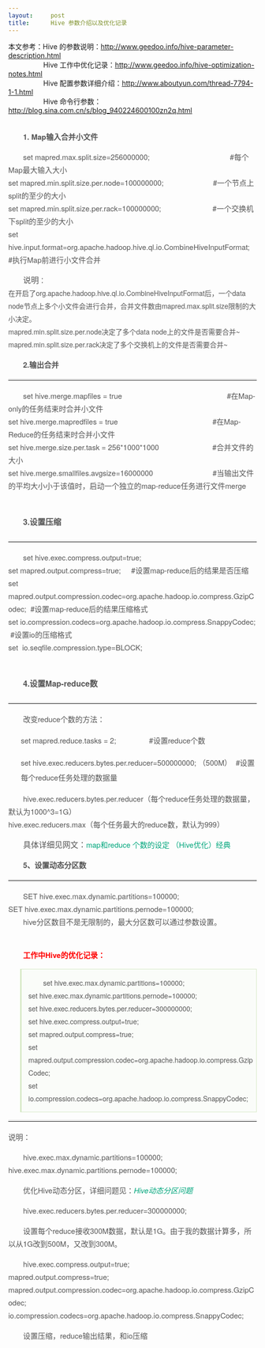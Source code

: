 ```yaml
---
layout:     post
title:      Hive 参数介绍以及优化记录
---
```

<div id="article_content" class="article_content clearfix csdn-tracking-statistics" data-pid="blog" data-mod="popu_307" data-dsm="post">
								            <link rel="stylesheet" href="https://csdnimg.cn/release/phoenix/template/css/ck_htmledit_views-f76675cdea.css">
						<div class="htmledit_views" id="content_views">
                
本文参考：Hive 的参数说明：<a href="http://www.geedoo.info/hive-parameter-description.html" rel="nofollow">http://www.geedoo.info/hive-parameter-description.html</a><br>
                  Hive 工作中优化记录：<a href="http://www.geedoo.info/hive-optimization-notes.html" rel="nofollow">http://www.geedoo.info/hive-optimization-notes.html</a><br>
                  Hive 配置参数详细介绍：<a href="http://www.aboutyun.com/thread-7794-1-1.html" rel="nofollow">http://www.aboutyun.com/thread-7794-1-1.html</a><br>
                  Hive 命令行参数：<a href="http://blog.sina.com.cn/s/blog_940224600100zn2q.html" rel="nofollow">http://blog.sina.com.cn/s/blog_940224600100zn2q.html</a><br><br><p style="color:rgb(85,85,85);font-family:'Microsoft Yahei', 'Helvetica Neue', Helvetica, Arial, sans-serif;font-size:15px;line-height:26px;text-indent:30px;">
<strong>1. Map输入合并小文件</strong></p>
<div style="font-family:'Microsoft Yahei', 'Helvetica Neue', Helvetica, Arial, sans-serif;font-size:15px;line-height:26px;text-indent:30px;">
<div style="color:rgb(85,85,85);">
<p><span style="font-size:14px;"><span style="color:rgb(51,51,51);font-family:Arial;"><span id="more-71"></span></span></span>set mapred.max.split.size=256000000;                                       #每个Map最大输入大小<br>
set mapred.min.split.size.per.node=100000000;                        #一个节点上split的至少的大小<br>
set mapred.min.split.size.per.rack=100000000;                         #一个交换机下split的至少的大小<br>
set hive.input.format=org.apache.hadoop.hive.ql.io.CombineHiveInputFormat;   #执行Map前进行小文件合并</p>
<p><span style="font-size:14px;"><span style="font-size:16px;">说明</span>：</span><br><span style="font-size:14px;">在开启了org.apache.hadoop.hive.ql.io.CombineHiveInputFormat后，一个data node节点上多个小文件会进行合并，合并文件数由mapred.max.split.size限制的大小决定。<br>
mapred.min.split.size.per.node决定了多个data node上的文件是否需要合并~<br>
mapred.min.split.size.per.rack决定了多个交换机上的文件是否需要合并~</span></p>
<p><strong>2.输出合并</strong></p>
<hr style="border-right-width:0px;border-left-width:0px;border-top-style:solid;border-top-color:rgb(238,238,238);border-bottom-style:solid;border-bottom-color:rgb(255,255,255);"><p>set hive.merge.mapfiles = true                                                   #在Map-only的任务结束时合并小文件<br>
set hive.merge.mapredfiles = true                                              #在Map-Reduce的任务结束时合并小文件<br>
set hive.merge.size.per.task = 256*1000*1000                          #合并文件的大小<br>
set hive.merge.smallfiles.avgsize=16000000                             #当输出文件的平均大小小于该值时，启动一个独立的map-reduce任务进行文件merge</p>
<h1 style="line-height:35px;color:inherit;"><span style="font-size:16px;">3.设置压缩</span></h1>
<hr style="border-right-width:0px;border-left-width:0px;border-top-style:solid;border-top-color:rgb(238,238,238);border-bottom-style:solid;border-bottom-color:rgb(255,255,255);"><p>set hive.exec.compress.output=true;<br>
set mapred.output.compress=true;     #设置map-reduce后的结果是否压缩set mapred.output.compression.codec=org.apache.hadoop.io.compress.GzipCodec;  #设置map-reduce后的结果压缩格式<br>
set io.compression.codecs=org.apache.hadoop.io.compress.SnappyCodec;  #设置io的压缩格式<br>
set  io.seqfile.compression.type=BLOCK;</p>
<div>
<h1 style="line-height:35px;color:inherit;"><span style="font-size:16px;">4.设置Map-reduce数</span></h1>
<hr style="border-right-width:0px;border-left-width:0px;border-top-style:solid;border-top-color:rgb(238,238,238);border-bottom-style:solid;border-bottom-color:rgb(255,255,255);"><p>改变reduce个数的方法：</p>
<ul style="list-style:none;"><li style="line-height:30px;text-indent:0px;">set mapred.reduce.tasks = 2;                #设置reduce个数</li></ul><ul style="list-style:none;"><li style="line-height:30px;text-indent:0px;">set hive.exec.reducers.bytes.per.reducer=500000000; （500M）  #设置每个reduce任务处理的数据量</li></ul><p>hive.exec.reducers.bytes.per.reducer（每个reduce任务处理的数据量，默认为1000^3=1G） <br>
hive.exec.reducers.max（每个任务最大的reduce数，默认为999）</p>
<p><span style="font-size:16px;">具体详细见网文：</span><a href="http://blog.sina.com.cn/s/blog_9f48885501017dua.html" rel="nofollow" title="" style="color:rgb(0,166,124);text-decoration:none;">map和reduce 个数的设定 （Hive优化）经典</a></p>
</div>
</div>
<div style="color:rgb(85,85,85);"><strong>5、设置动态分区数</strong></div>
<hr style="color:rgb(85,85,85);border-right-width:0px;border-left-width:0px;border-top-style:solid;border-top-color:rgb(238,238,238);border-bottom-style:solid;border-bottom-color:rgb(255,255,255);"><div style="color:rgb(85,85,85);">SET hive.exec.max.dynamic.partitions=100000;<br>
SET hive.exec.max.dynamic.partitions.pernode=100000;</div>
<div style="color:rgb(85,85,85);">hive分区数目不是无限制的，最大分区数可以通过参数设置。</div>
<div style="color:rgb(85,85,85);"><br></div>
<div>
<p style="font-family:'Microsoft Yahei', 'Helvetica Neue', Helvetica, Arial, sans-serif;font-size:15px;line-height:26px;text-indent:30px;">
<span style="color:#ff0000;"><strong>工作中Hive的优化记录：</strong></span></p>
<blockquote style="color:rgb(85,85,85);border-width:1px 1px 1px 3px;border-style:solid;border-color:rgb(214,233,198);font-size:14px;font-family:'Microsoft Yahei', 'Helvetica Neue', Helvetica, Arial, sans-serif;line-height:26px;text-indent:30px;background-color:rgb(250,252,249);">
<p>
set hive.exec.max.dynamic.partitions=100000;<br>
set hive.exec.max.dynamic.partitions.pernode=100000;<br>
set hive.exec.reducers.bytes.per.reducer=300000000;<br>
set hive.exec.compress.output=true;<br>
set mapred.output.compress=true;<br>
set mapred.output.compression.codec=org.apache.hadoop.io.compress.GzipCodec;<br>
set io.compression.codecs=org.apache.hadoop.io.compress.SnappyCodec;</p>
</blockquote>
<hr style="color:rgb(85,85,85);border-right-width:0px;border-left-width:0px;border-top-style:solid;border-top-color:rgb(238,238,238);border-bottom-style:solid;border-bottom-color:rgb(255,255,255);font-family:'Microsoft Yahei', 'Helvetica Neue', Helvetica, Arial, sans-serif;font-size:15px;line-height:26px;text-indent:30px;"><span style="color:rgb(85,85,85);font-family:'Microsoft Yahei', 'Helvetica Neue', Helvetica, Arial, sans-serif;font-size:15px;line-height:26px;text-indent:30px;">说明：</span>
<p style="color:rgb(85,85,85);font-family:'Microsoft Yahei', 'Helvetica Neue', Helvetica, Arial, sans-serif;font-size:15px;line-height:26px;text-indent:30px;">
</p>
<p style="color:rgb(85,85,85);font-family:'Microsoft Yahei', 'Helvetica Neue', Helvetica, Arial, sans-serif;font-size:15px;line-height:26px;text-indent:30px;">
hive.exec.max.dynamic.partitions=100000;<br>
hive.exec.max.dynamic.partitions.pernode=100000;</p>
<p style="color:rgb(85,85,85);font-family:'Microsoft Yahei', 'Helvetica Neue', Helvetica, Arial, sans-serif;font-size:15px;line-height:26px;text-indent:30px;">
优化Hive动态分区，详细问题见：<a href="http://www.geedoo.info/hive-error_01-2013-05-29.html" rel="nofollow" title="" style="color:rgb(0,166,124);text-decoration:none;"><span id="__mceDel"><em>Hive动态分区问题</em></span></a></p>
<p style="color:rgb(85,85,85);font-family:'Microsoft Yahei', 'Helvetica Neue', Helvetica, Arial, sans-serif;font-size:15px;line-height:26px;text-indent:30px;">
hive.exec.reducers.bytes.per.reducer=300000000;</p>
<p style="color:rgb(85,85,85);font-family:'Microsoft Yahei', 'Helvetica Neue', Helvetica, Arial, sans-serif;font-size:15px;line-height:26px;text-indent:30px;">
设置每个reduce接收300M数据，默认是1G。由于我的数据计算多，所以从1G改到500M，又改到300M。</p>
<p style="color:rgb(85,85,85);font-family:'Microsoft Yahei', 'Helvetica Neue', Helvetica, Arial, sans-serif;font-size:15px;line-height:26px;text-indent:30px;">
hive.exec.compress.output=true;<br>
mapred.output.compress=true;<br>
mapred.output.compression.codec=org.apache.hadoop.io.compress.GzipCodec;<br>
io.compression.codecs=org.apache.hadoop.io.compress.SnappyCodec;</p>
<p style="color:rgb(85,85,85);font-family:'Microsoft Yahei', 'Helvetica Neue', Helvetica, Arial, sans-serif;font-size:15px;line-height:26px;text-indent:30px;">
设置压缩，reduce输出结果，和io压缩</p>
<br></div>
<div style="color:rgb(85,85,85);"><br></div>
</div>
<br>            </div>
                </div>